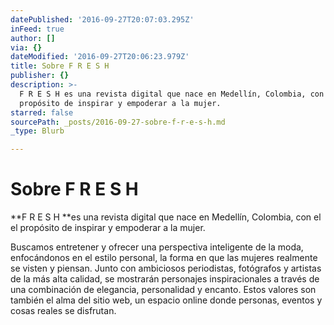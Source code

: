 ```yaml
---
datePublished: '2016-09-27T20:07:03.295Z'
inFeed: true
author: []
via: {}
dateModified: '2016-09-27T20:06:23.979Z'
title: Sobre F R E S H
publisher: {}
description: >-
  F R E S H es una revista digital que nace en Medellín, Colombia, con el el
  propósito de inspirar y empoderar a la mujer.
starred: false
sourcePath: _posts/2016-09-27-sobre-f-r-e-s-h.md
_type: Blurb

---
```

# Sobre F R E S H

**F R E S H **es una revista digital que nace en Medellín, Colombia, con el el propósito de inspirar y empoderar a la mujer.

Buscamos entretener y ofrecer una perspectiva inteligente de la moda, enfocándonos en el estilo personal, la forma en que las mujeres realmente se visten y piensan. Junto con ambiciosos periodistas, fotógrafos y artistas de la más alta calidad, se mostrarán personajes inspiracionales a través de una combinación de elegancia, personalidad y encanto. Estos valores son también el alma del sitio web, un espacio online donde personas, eventos y cosas reales se disfrutan.